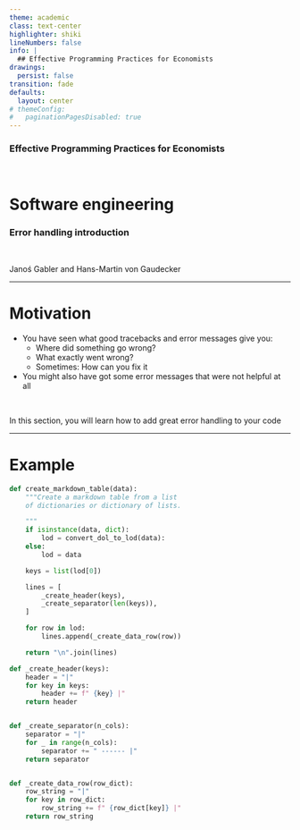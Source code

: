 ```yaml
---
theme: academic
class: text-center
highlighter: shiki
lineNumbers: false
info: |
  ## Effective Programming Practices for Economists
drawings:
  persist: false
transition: fade
defaults:
  layout: center
# themeConfig:
#   paginationPagesDisabled: true
---
```


### Effective Programming Practices for Economists

<br/>

# Software engineering

### Error handling introduction

<br/>


Janoś Gabler and Hans-Martin von Gaudecker

---

# Motivation

- You have seen what good tracebacks and error messages give you:
  - Where did something go wrong?
  - What exactly went wrong?
  - Sometimes: How can you fix it
- You might also have got some error messages that were not helpful at all

<br/>

In this section, you will learn how to add great error handling to your code


---

# Example

<div class="flex gap-4">
<div>

```python
def create_markdown_table(data):
    """Create a markdown table from a list
    of dictionaries or dictionary of lists.

    """
    if isinstance(data, dict):
        lod = convert_dol_to_lod(data):
    else:
        lod = data

    keys = list(lod[0])

    lines = [
        _create_header(keys),
        _create_separator(len(keys)),
    ]

    for row in lod:
        lines.append(_create_data_row(row))

    return "\n".join(lines)
```

</div>
<div>

```python
def _create_header(keys):
    header = "|"
    for key in keys:
        header += f" {key} |"
    return header


def _create_separator(n_cols):
    separator = "|"
    for _ in range(n_cols):
        separator += " ------ |"
    return separator


def _create_data_row(row_dict):
    row_string = "|"
    for key in row_dict:
        row_string += f" {row_dict[key]} |"
    return row_string
```


</div>
</div>
